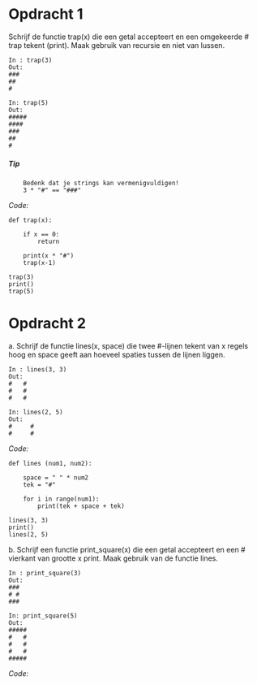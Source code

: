 # Opdracht 1
Schrijf de functie trap(x) die een getal accepteert en een omgekeerde # trap tekent (print). Maak gebruik van recursie en niet van lussen.

```
In : trap(3)
Out:
###
##
#

In: trap(5)
Out:
#####
####
###
##
#
```
##### Tip 
        Bedenk dat je strings kan vermenigvuldigen!
        3 * "#" == "###"

_Code:_
```
def trap(x):

    if x == 0:
        return
    
    print(x * "#")
    trap(x-1)
    
trap(3)
print()
trap(5)
```
# Opdracht 2
a. Schrijf de functie lines(x, space) die twee #-lijnen tekent van x regels hoog en space geeft aan hoeveel spaties tussen de lijnen liggen.

```
In : lines(3, 3)
Out:
#   #
#   #
#   #

In: lines(2, 5)
Out:
#     #
#     #
```

_Code:_
```
def lines (num1, num2):
    
    space = " " * num2
    tek = "#" 
    
    for i in range(num1):
        print(tek + space + tek)
    
lines(3, 3)
print()
lines(2, 5)

```

b. Schrijf een functie print_square(x) die een getal accepteert en een # vierkant van grootte x print. Maak gebruik van de functie lines.
```
In : print_square(3)
Out:
###
# #
###

In: print_square(5)
Out:
#####
#   #
#   #
#   #
#####
```

_Code:_